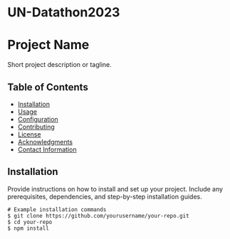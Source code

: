 # UN-Datathon2023
# Project Name

Short project description or tagline.

## Table of Contents

- [Installation](#installation)
- [Usage](#usage)
- [Configuration](#configuration)
- [Contributing](#contributing)
- [License](#license)
- [Acknowledgments](#acknowledgments)
- [Contact Information](#contact-information)

## Installation

Provide instructions on how to install and set up your project. Include any prerequisites, dependencies, and step-by-step installation guides.

```shell
# Example installation commands
$ git clone https://github.com/yourusername/your-repo.git
$ cd your-repo
$ npm install
